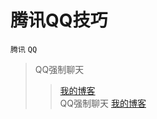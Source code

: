 # 腾讯QQ技巧
`腾讯` `QQ`<br>
>QQ强制聊天
>>[我的博客](http://blog.csdn.net/guodongxiaren)<br>
>QQ强制聊天
>>[我的博客](http://blog.csdn.net/guodongxiaren)<br>
